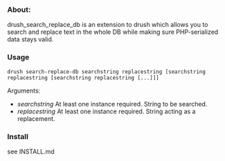 ### About:

drush_search_replace_db is an extension to drush which allows you to search and replace text in the whole DB while making sure PHP-serialized data stays valid.

### Usage

```shell
drush search-replace-db searchstring replacestring [searchstring replacestring [searchstring replacestring [...]]]
```

Arguments:
* *searchstring* At least one instance required. String to be searched.
* *replacestring* At least one instance required. String acting as a replacement.

### Install

see INSTALL.md
